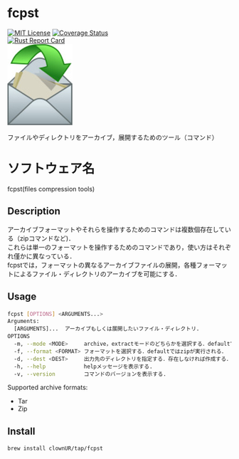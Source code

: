 # fcpst
[![MIT License](https://img.shields.io/badge/License-MIT-green)](https://github.com/clownUR/fcpst/blob/main/LICENSE)
[![Coverage Status](https://coveralls.io/repos/github/clownUR/fcpst/badge.svg?branch=main)](https://coveralls.io/github/clownUR/fcpst?branch=main)  
[![Rust Report Card](https://rust-reportcard.xuri.me/badge/github.com/clownur/fcpst)](https://rust-reportcard.xuri.me/report/github.com/clownur/fcpst)  
![logo](img/envelope.jpg)  

ファイルやディレクトリをアーカイブ，展開するためのツール（コマンド）

# ソフトウェア名
fcpst(files compression tools)

## Description
アーカイブフォーマットやそれらを操作するためのコマンドは複数個存在している（zipコマンドなど)．  
これらは単一のフォーマットを操作するためのコマンドであり，使い方はそれぞれ僅かに異なっている．  
fcpstでは，フォーマットの異なるアーカイブファイルの展開，各種フォーマットによるファイル・ディレクトリのアーカイブを可能にする．     

## Usage
```sh
fcpst [OPTIONS] <ARGUMENTS...>
Arguments:
  [ARGUMENTS]...  アーカイブもしくは展開したいファイル・ディレクトリ. 
OPTIONS
  -m, --mode <MODE>     archive，extractモードのどちらかを選択する．defaultではautoモードが実行される．
  -f, --format <FORMAT> フォーマットを選択する．defaultではzipが実行される．  
  -d, --dest <DEST>     出力先のディレクトリを指定する．存在しなければ作成する．  
  -h, --help            helpメッセージを表示する.
  -v, --version         コマンドのバージョンを表示する.

```
Supported archive formats:
- Tar
- Zip

## Install

```sh
brew install clownUR/tap/fcpst
```
